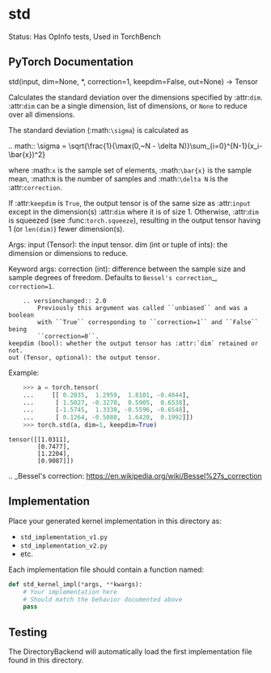 # std

Status: Has OpInfo tests, Used in TorchBench

## PyTorch Documentation

std(input, dim=None, *, correction=1, keepdim=False, out=None) -> Tensor

Calculates the standard deviation over the dimensions specified by :attr:`dim`.
:attr:`dim` can be a single dimension, list of dimensions, or ``None`` to
reduce over all dimensions.

The standard deviation (:math:`\sigma`) is calculated as

.. math:: \sigma = \sqrt{\frac{1}{\max(0,~N - \delta N)}\sum_{i=0}^{N-1}(x_i-\bar{x})^2}

where :math:`x` is the sample set of elements, :math:`\bar{x}` is the
sample mean, :math:`N` is the number of samples and :math:`\delta N` is
the :attr:`correction`.



If :attr:`keepdim` is ``True``, the output tensor is of the same size
as :attr:`input` except in the dimension(s) :attr:`dim` where it is of size 1.
Otherwise, :attr:`dim` is squeezed (see :func:`torch.squeeze`), resulting in the
output tensor having 1 (or ``len(dim)``) fewer dimension(s).


Args:
    input (Tensor): the input tensor.
    dim (int or tuple of ints): the dimension or dimensions to reduce.

Keyword args:
    correction (int): difference between the sample size and sample degrees of freedom.
        Defaults to `Bessel's correction`_, ``correction=1``.

        .. versionchanged:: 2.0
            Previously this argument was called ``unbiased`` and was a boolean
            with ``True`` corresponding to ``correction=1`` and ``False`` being
            ``correction=0``.
    keepdim (bool): whether the output tensor has :attr:`dim` retained or not.
    out (Tensor, optional): the output tensor.

Example:

```python
    >>> a = torch.tensor(
    ...     [[ 0.2035,  1.2959,  1.8101, -0.4644],
    ...      [ 1.5027, -0.3270,  0.5905,  0.6538],
    ...      [-1.5745,  1.3330, -0.5596, -0.6548],
    ...      [ 0.1264, -0.5080,  1.6420,  0.1992]])
    >>> torch.std(a, dim=1, keepdim=True)
```
    tensor([[1.0311],
            [0.7477],
            [1.2204],
            [0.9087]])

.. _Bessel's correction: https://en.wikipedia.org/wiki/Bessel%27s_correction

## Implementation

Place your generated kernel implementation in this directory as:
- `std_implementation_v1.py`
- `std_implementation_v2.py`
- etc.

Each implementation file should contain a function named:
```python
def std_kernel_impl(*args, **kwargs):
    # Your implementation here
    # Should match the behavior documented above
    pass
```

## Testing

The DirectoryBackend will automatically load the first implementation file found in this directory.
